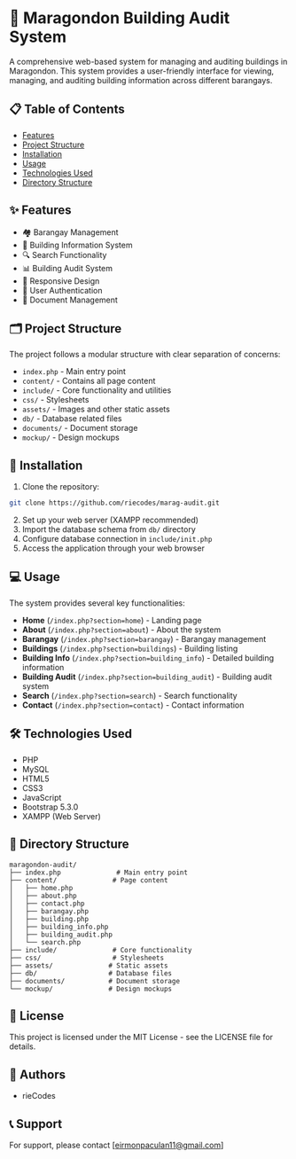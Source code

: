# 🏢 Maragondon Building Audit System

A comprehensive web-based system for managing and auditing buildings in Maragondon. This system provides a user-friendly interface for viewing, managing, and auditing building information across different barangays.

## 📋 Table of Contents
- [Features](#-features)
- [Project Structure](#-project-structure)
- [Installation](#-installation)
- [Usage](#-usage)
- [Technologies Used](#-technologies-used)
- [Directory Structure](#-directory-structure)

## ✨ Features
- 🏘️ Barangay Management
- 🏢 Building Information System
- 🔍 Search Functionality
- 📊 Building Audit System
- 📱 Responsive Design
- 🔐 User Authentication
- 📄 Document Management

## 🗂️ Project Structure
The project follows a modular structure with clear separation of concerns:

- `index.php` - Main entry point
- `content/` - Contains all page content
- `include/` - Core functionality and utilities
- `css/` - Stylesheets
- `assets/` - Images and other static assets
- `db/` - Database related files
- `documents/` - Document storage
- `mockup/` - Design mockups

## 🚀 Installation

1. Clone the repository:
```bash
git clone https://github.com/riecodes/marag-audit.git
```

2. Set up your web server (XAMPP recommended)
3. Import the database schema from `db/` directory
4. Configure database connection in `include/init.php`
5. Access the application through your web browser

## 💻 Usage

The system provides several key functionalities:

- **Home** (`/index.php?section=home`) - Landing page
- **About** (`/index.php?section=about`) - About the system
- **Barangay** (`/index.php?section=barangay`) - Barangay management
- **Buildings** (`/index.php?section=buildings`) - Building listing
- **Building Info** (`/index.php?section=building_info`) - Detailed building information
- **Building Audit** (`/index.php?section=building_audit`) - Building audit system
- **Search** (`/index.php?section=search`) - Search functionality
- **Contact** (`/index.php?section=contact`) - Contact information

## 🛠️ Technologies Used

- PHP
- MySQL
- HTML5
- CSS3
- JavaScript
- Bootstrap 5.3.0
- XAMPP (Web Server)

## 📁 Directory Structure

```
maragondon-audit/
├── index.php              # Main entry point
├── content/              # Page content
│   ├── home.php
│   ├── about.php
│   ├── contact.php
│   ├── barangay.php
│   ├── building.php
│   ├── building_info.php
│   ├── building_audit.php
│   └── search.php
├── include/              # Core functionality
├── css/                  # Stylesheets
├── assets/              # Static assets
├── db/                  # Database files
├── documents/           # Document storage
└── mockup/              # Design mockups
```


## 📝 License

This project is licensed under the MIT License - see the LICENSE file for details.

## 👥 Authors

- rieCodes

## 📞 Support

For support, please contact [eirmonpaculan11@gmail.com] 